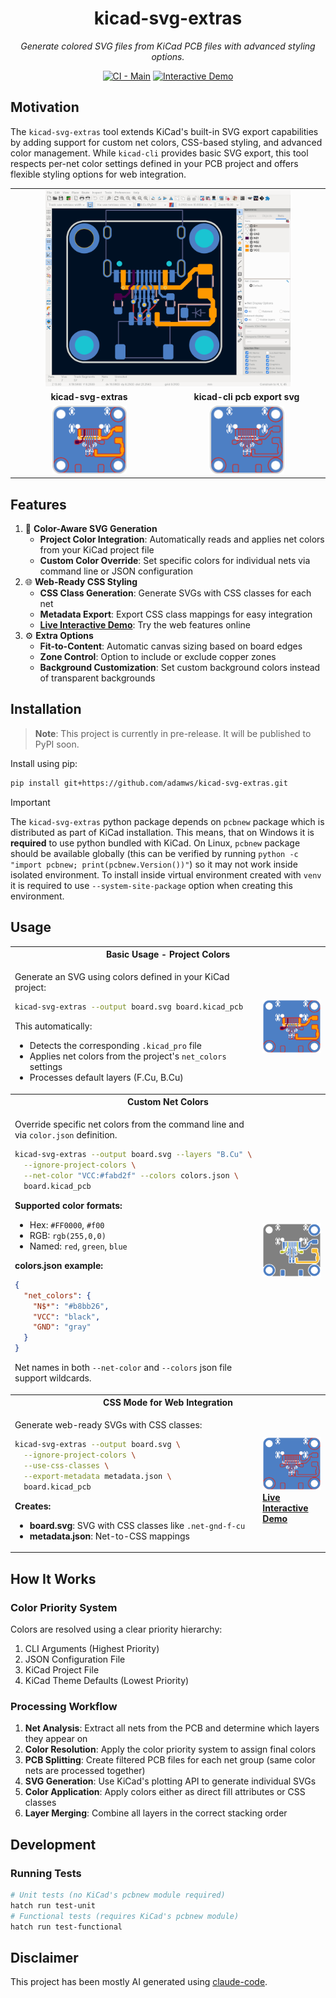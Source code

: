 <div align="center">

# kicad-svg-extras

_Generate colored SVG files from KiCad PCB files with advanced styling options._

[![CI - Main](https://github.com/adamws/kicad-svg-extras/actions/workflows/ci.yml/badge.svg)](https://github.com/adamws/kicad-svg-extras/actions/workflows/ci.yml)
[![Interactive Demo](https://img.shields.io/badge/🎨_Interactive_Demo-Try_Now-blue)](https://adamws.github.io/kicad-svg-extras/)

</div>

## Motivation

The `kicad-svg-extras` tool extends KiCad's built-in SVG export capabilities by adding support for custom net colors, CSS-based styling, and advanced color management. While `kicad-cli` provides basic SVG export, this tool respects per-net color settings defined in your PCB project and offers flexible styling options for web integration.

<table>
    <tr>
        <td colspan="2" align="center"><img src="resources/pcbnew_window.png" width="80%"/></td>
    </tr>
    <tr>
        <td style="width:50%" align="center"><b>kicad-svg-extras</b></td>
        <td style="width:50%" align="center"><b>kicad-cli pcb export svg</b></td>
    </tr>
    <tr>
        <td align="center"><img src="resources/kicad-svg-extras.svg" width="50%"/></td>
        <td align="center"><img src="resources/kicad-cli.svg" width="50%"/></td>
    </tr>
</table>

## Features

1. 🎨 **Color-Aware SVG Generation**
    - **Project Color Integration**: Automatically reads and applies net colors from your KiCad project file
    - **Custom Color Override**: Set specific colors for individual nets via command line or JSON configuration
1. 🌐 **Web-Ready CSS Styling**
    - **CSS Class Generation**: Generate SVGs with CSS classes for each net
    - **Metadata Export**: Export CSS class mappings for easy integration
    - **[Live Interactive Demo](https://adamws.github.io/kicad-svg-extras/)**: Try the web features online
1.  ⚙️ **Extra Options**
    - **Fit-to-Content**: Automatic canvas sizing based on board edges
    - **Zone Control**: Option to include or exclude copper zones
    - **Background Customization**: Set custom background colors instead of transparent backgrounds

## Installation

> **Note**: This project is currently in pre-release. It will be published to PyPI soon.

Install using pip:

```bash
pip install git+https://github.com/adamws/kicad-svg-extras.git
```

> [!IMPORTANT]
> The `kicad-svg-extras` python package depends on `pcbnew` package
> which is distributed as part of KiCad installation.
> This means, that on Windows it is **required** to use python bundled with KiCad.
> On Linux, `pcbnew` package should be available globally (this can be verified by
> running `python -c "import pcbnew; print(pcbnew.Version())"`) so it may not work
> inside isolated environment. To install inside virtual environment created with `venv`
> it is required to use `--system-site-package` option when creating this environment.

## Usage

<table>
<tr>
<th colspan="2"><b>Basic Usage - Project Colors</b></th>
</tr>
<tr>
<td>

Generate an SVG using colors defined in your KiCad project:

```bash
kicad-svg-extras --output board.svg board.kicad_pcb
```

This automatically:
- Detects the corresponding `.kicad_pro` file
- Applies net colors from the project's `net_colors` settings
- Processes default layers (F.Cu, B.Cu)

</td>
<td>

<img src="resources/basic-example.svg" width="100%"/>

</td>
</tr>
<tr>
<th colspan="2"><b>Custom Net Colors</b></th>
</tr>
<tr>
<td>

Override specific net colors from the command line
and via `color.json` definition.

```bash
kicad-svg-extras --output board.svg --layers "B.Cu" \
  --ignore-project-colors \
  --net-color "VCC:#fabd2f" --colors colors.json \
  board.kicad_pcb
```

**Supported color formats:**
- Hex: `#FF0000`, `#f00`
- RGB: `rgb(255,0,0)`
- Named: `red`, `green`, `blue`

**colors.json example:**

```json
{
  "net_colors": {
    "N$*": "#b8bb26",
    "VCC": "black",
    "GND": "gray"
  }
}
```

Net names in both `--net-color` and `--colors` json file support wildcards.

</td>
<td>

<img src="resources/color-priority-demo.svg" width="100%"/>

</td>
</tr>
<tr>
<th colspan="2"><b>CSS Mode for Web Integration</b></th>
</tr>
<tr>
<td>

Generate web-ready SVGs with CSS classes:

```bash
kicad-svg-extras --output board.svg \
  --ignore-project-colors \
  --use-css-classes \
  --export-metadata metadata.json \
  board.kicad_pcb
```

**Creates:**
- **board.svg**: SVG with CSS classes like `.net-gnd-f-cu`
- **metadata.json**: Net-to-CSS mappings

</td>
<td>

<img src="demo/demo.svg" width="100%"/></b>
**[Live Interactive Demo](https://adamws.github.io/kicad-svg-extras/)**

</td>
</tr>
</table>

## How It Works

### Color Priority System

Colors are resolved using a clear priority hierarchy:

1. CLI Arguments (Highest Priority)
2. JSON Configuration File
3. KiCad Project File
4. KiCad Theme Defaults (Lowest Priority)

### Processing Workflow

1. **Net Analysis**: Extract all nets from the PCB and determine which layers they appear on
2. **Color Resolution**: Apply the color priority system to assign final colors
3. **PCB Splitting**: Create filtered PCB files for each net group (same color nets are processed together)
4. **SVG Generation**: Use KiCad's plotting API to generate individual SVGs
5. **Color Application**: Apply colors either as direct fill attributes or CSS classes
6. **Layer Merging**: Combine all layers in the correct stacking order

## Development

### Running Tests

```bash
# Unit tests (no KiCad's pcbnew module required)
hatch run test-unit
# Functional tests (requires KiCad's pcbnew module)
hatch run test-functional
```

## Disclaimer

This project has been mostly AI generated using [claude-code](https://github.com/anthropics/claude-code).
